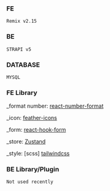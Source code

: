 
### FE
```
Remix v2.15
```

### BE
```
STRAPI v5

```


### DATABASE
```
MYSQL
```

### FE Library

_format number: [react-number-format](https://s-yadav.github.io/react-number-format/docs/intro)

_icon: [feather-icons](https://feathericons.com/)

_form: [react-hook-form](https://react-hook-form.com/)

_store: [Zustand](https://zustand.docs.pmnd.rs/getting-started/introduction)

_style: [scss] [tailwindcss](https://tailwindcss.com/docs/installation)


### BE Library/Plugin

```
Not used recently
```
